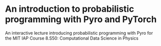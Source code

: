 # An introduction to probabilistic programming with Pyro and PyTorch

An interactive lecture introducing probabilistic programming with Pyro for the MIT IAP Course 8.S50: Computational Data Science in Physics
